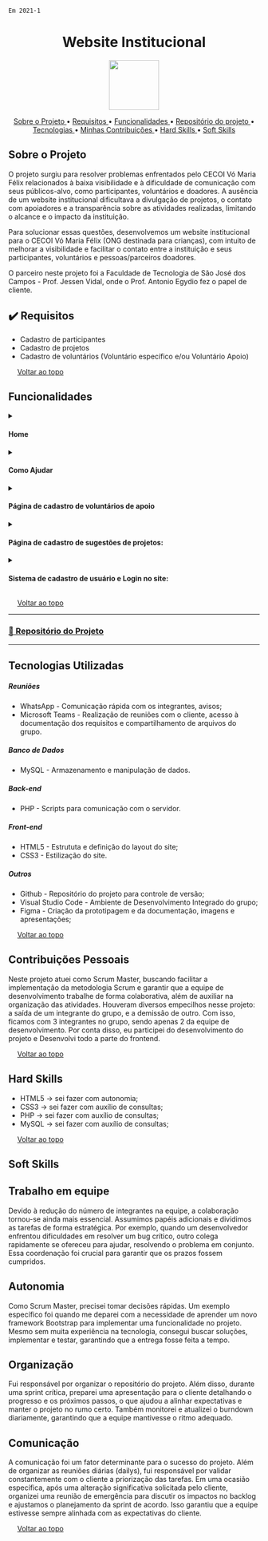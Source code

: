 `Em 2021-1`

<span id="topo">
<h1 align="center"><b>Website Institucional</h1></b>

<p align="center"> 
   <img src="https://github.com/user-attachments/assets/d45536a5-481b-4259-a4ba-a8aee05a104c" width="100" height="100">
</p>

<p align="center">
  <a href ="#sobre-o-projeto"> Sobre o Projeto </a>  • 
  <a href ="#requisitos">Requisitos </a>  • 
  <a href ="#funcionalidades">Funcionalidades </a>  • 
  <a href ="#repositorio"> Repositório do projeto </a>  • 
  <a href ="#tecnologias-utilizadas"> Tecnologias </a>  •
  <a href ="#contribuições"> Minhas Contribuições </a>  •
  <a href ="#hard-skills"> Hard Skills </a> •
  <a href ="#soft-skills"> Soft Skills </a>
 
</p>

<span id="sobre-o-projeto">

## Sobre o Projeto

O projeto surgiu para resolver problemas enfrentados pelo CECOI Vó Maria Félix relacionados à baixa visibilidade e à dificuldade de comunicação com seus públicos-alvo, como participantes, voluntários e doadores. A ausência de um website institucional dificultava a divulgação de projetos, o contato com apoiadores e a transparência sobre as atividades realizadas, limitando o alcance e o impacto da instituição.

Para solucionar essas questões, desenvolvemos um website institucional para o CECOI Vó Maria Félix (ONG destinada para crianças), com intuito de melhorar a visibilidade e facilitar o contato entre a instituição e seus participantes, voluntários e pessoas/parceiros doadores.

O parceiro neste projeto foi a Faculdade de Tecnologia de São José dos Campos - Prof. Jessen Vidal, onde o Prof. Antonio Egydio fez o papel de cliente.

<span id="requisitos">

## ✔️ Requisitos

<ul>
<li>Cadastro de participantes</li>
<li>Cadastro de projetos</li>
<li>Cadastro de voluntários (Voluntário específico e/ou Voluntário Apoio)</li>
</ul>
  
<img src="https://cdn-icons-png.flaticon.com/512/959/959208.png" width="14"> [Voltar ao topo](#topo)
   
<span id="funcionalidades">

## Funcionalidades

<details>
  <summary>
    <h4 align="left">Home</h4>
  </summary>
  <img src="https://user-images.githubusercontent.com/79916547/115134003-ffebc980-9fe2-11eb-9bbb-0b48354b9b2f.gif" width="600px">
  
  > GIF animado demonstrando a Página "home"
</details>

<details>
  <summary>
    <h4 align="left">Como Ajudar</h4>
  </summary>
  <img src="https://user-images.githubusercontent.com/79916547/115155638-4a0e9280-a057-11eb-921c-a3aad14c1589.gif" width="600px">

  >Página "Como Ajudar"
</details>

<details>
  <summary>
    <h4 align="left">Página de cadastro de voluntários de apoio</h4>
  </summary>
  <img src="https://user-images.githubusercontent.com/79916547/115017647-36afcb80-9e8d-11eb-8a34-0b1a7e87e553.gif" width="600px">

  >cadastros de voluntários de apoio, de voluntários específicos 
</details>

<details>
  <summary>
    <h4 align="left">Página de cadastro de sugestões de projetos:</h4>
  </summary>
  <img src="https://user-images.githubusercontent.com/79916547/115134810-d71b0280-9fe9-11eb-99ca-8c9ac80e9f7f.gif" width="600px">
</details>

<details>
  <summary>
    <h4 align="left">Sistema de cadastro de usuário e Login no site:</h4>
  </summary>
  <img src="https://user-images.githubusercontent.com/79916547/115157448-af668180-a05f-11eb-8322-b77381055e75.gif" width="600px">
</details>

<img src="https://cdn-icons-png.flaticon.com/512/959/959208.png" width="14"> [Voltar ao topo](#topo)

<span id="repositorio">

---
### [📕 Repositório do Projeto ](https://github.com/douglaswe/Projeto-API)
---

<span id="tecnologias-utilizadas">

## Tecnologias Utilizadas

##### Reuniões
   
  - WhatsApp - Comunicação rápida com os integrantes, avisos;
  - Microsoft Teams - Realização de reuniões com o cliente, acesso à documentação dos requisitos e compartilhamento de arquivos do grupo.
 
##### Banco de Dados
 
   - MySQL - Armazenamento e manipulação de dados.

##### Back-end  
  
  - PHP - Scripts para comunicação com o servidor.

##### Front-end 
 
  - HTML5 - Estrututa e definição do layout do site;
  - CSS3 - Estilização do site.

##### Outros
 
  - Github - Repositório do projeto para controle de versão;
  - Visual Studio Code - Ambiente de Desenvolvimento Integrado do grupo;
  - Figma - Criação da prototipagem e da documentação, imagens e apresentações;
  

<img src="https://cdn-icons-png.flaticon.com/512/959/959208.png" width="14"> [Voltar ao topo](#topo)

<span id="contribuições">

## Contribuições Pessoais
Neste projeto atuei como Scrum Master, buscando facilitar a implementação da metodologia Scrum e garantir que a equipe de desenvolvimento trabalhe de forma colaborativa, além de auxiliar na organização das atividades. Houveram diversos empecilhos nesse projeto: a saída de um integrante do grupo, e a demissão de outro. Com isso, ficamos com 3 integrantes no grupo, sendo apenas 2 da equipe de desenvolvimento. Por conta disso, eu participei do desenvolvimento do projeto e Desenvolvi todo a parte do frontend.

<img src="https://cdn-icons-png.flaticon.com/512/959/959208.png" width="14"> [Voltar ao topo](#topo)

<span id="#hard-skills">

## Hard Skills

* HTML5 → sei fazer com autonomia;
* CSS3 → sei fazer com auxílio de consultas;
* PHP → sei fazer com auxílio de consultas;
* MySQL → sei fazer com auxílio de consultas;

<img src="https://cdn-icons-png.flaticon.com/512/959/959208.png" width="14"> [Voltar ao topo](#topo)

<span id="soft-skills">

## Soft Skills

## Trabalho em equipe
Devido à redução do número de integrantes na equipe, a colaboração tornou-se ainda mais essencial. Assumimos papéis adicionais e dividimos as tarefas de forma estratégica. Por exemplo, quando um desenvolvedor enfrentou dificuldades em resolver um bug crítico, outro colega rapidamente se ofereceu para ajudar, resolvendo o problema em conjunto. Essa coordenação foi crucial para garantir que os prazos fossem cumpridos.

## Autonomia
Como Scrum Master, precisei tomar decisões rápidas. Um exemplo específico foi quando me deparei com a necessidade de aprender um novo framework Bootstrap para implementar uma funcionalidade no projeto. Mesmo sem muita experiência na tecnologia, consegui buscar soluções, implementar e testar, garantindo que a entrega fosse feita a tempo.

## Organização
Fui responsável por organizar o repositório do projeto. Além disso, durante uma sprint crítica, preparei uma apresentação para o cliente detalhando o progresso e os próximos passos, o que ajudou a alinhar expectativas e manter o projeto no rumo certo. Também monitorei e atualizei o burndown diariamente, garantindo que a equipe mantivesse o ritmo adequado.

## Comunicação
A comunicação foi um fator determinante para o sucesso do projeto. Além de organizar as reuniões diárias (dailys), fui responsável por validar constantemente com o cliente a priorização das tarefas. Em uma ocasião específica, após uma alteração significativa solicitada pelo cliente, organizei uma reunião de emergência para discutir os impactos no backlog e ajustamos o planejamento da sprint de acordo. Isso garantiu que a equipe estivesse sempre alinhada com as expectativas do cliente.


<img src="https://cdn-icons-png.flaticon.com/512/959/959208.png" width="14"> [Voltar ao topo](#topo)
